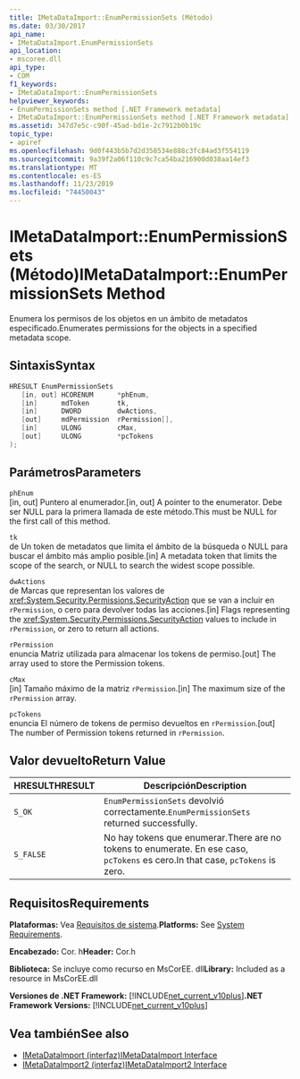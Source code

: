 ```yaml
---
title: IMetaDataImport::EnumPermissionSets (Método)
ms.date: 03/30/2017
api_name:
- IMetaDataImport.EnumPermissionSets
api_location:
- mscoree.dll
api_type:
- COM
f1_keywords:
- IMetaDataImport::EnumPermissionSets
helpviewer_keywords:
- EnumPermissionSets method [.NET Framework metadata]
- IMetaDataImport::EnumPermissionSets method [.NET Framework metadata]
ms.assetid: 347d7e5c-c90f-45ad-bd1e-2c7912b0b19c
topic_type:
- apiref
ms.openlocfilehash: 9d0f443b5b7d2d358534e888c3fc84ad3f554119
ms.sourcegitcommit: 9a39f2a06f110c9c7ca54ba216900d038aa14ef3
ms.translationtype: MT
ms.contentlocale: es-ES
ms.lasthandoff: 11/23/2019
ms.locfileid: "74450043"
---
```

# <a name="imetadataimportenumpermissionsets-method"></a><span data-ttu-id="b0c50-102">IMetaDataImport::EnumPermissionSets (Método)</span><span class="sxs-lookup"><span data-stu-id="b0c50-102">IMetaDataImport::EnumPermissionSets Method</span></span>
<span data-ttu-id="b0c50-103">Enumera los permisos de los objetos en un ámbito de metadatos especificado.</span><span class="sxs-lookup"><span data-stu-id="b0c50-103">Enumerates permissions for the objects in a specified metadata scope.</span></span>  
  
## <a name="syntax"></a><span data-ttu-id="b0c50-104">Sintaxis</span><span class="sxs-lookup"><span data-stu-id="b0c50-104">Syntax</span></span>  
  
```cpp  
HRESULT EnumPermissionSets  
   [in, out] HCORENUM      *phEnum,   
   [in]      mdToken       tk,   
   [in]      DWORD         dwActions,  
   [out]     mdPermission  rPermission[],  
   [in]      ULONG         cMax,  
   [out]     ULONG         *pcTokens  
);  
```  
  
## <a name="parameters"></a><span data-ttu-id="b0c50-105">Parámetros</span><span class="sxs-lookup"><span data-stu-id="b0c50-105">Parameters</span></span>  
 `phEnum`  
 <span data-ttu-id="b0c50-106">[in, out] Puntero al enumerador.</span><span class="sxs-lookup"><span data-stu-id="b0c50-106">[in, out] A pointer to the enumerator.</span></span> <span data-ttu-id="b0c50-107">Debe ser NULL para la primera llamada de este método.</span><span class="sxs-lookup"><span data-stu-id="b0c50-107">This must be NULL for the first call of this method.</span></span>  
  
 `tk`  
 <span data-ttu-id="b0c50-108">de Un token de metadatos que limita el ámbito de la búsqueda o NULL para buscar el ámbito más amplio posible.</span><span class="sxs-lookup"><span data-stu-id="b0c50-108">[in] A metadata token that limits the scope of the search, or NULL to search the widest scope possible.</span></span>  
  
 `dwActions`  
 <span data-ttu-id="b0c50-109">de Marcas que representan los valores de <xref:System.Security.Permissions.SecurityAction> que se van a incluir en `rPermission`, o cero para devolver todas las acciones.</span><span class="sxs-lookup"><span data-stu-id="b0c50-109">[in] Flags representing the <xref:System.Security.Permissions.SecurityAction> values to include in `rPermission`, or zero to return all actions.</span></span>  
  
 `rPermission`  
 <span data-ttu-id="b0c50-110">enuncia Matriz utilizada para almacenar los tokens de permiso.</span><span class="sxs-lookup"><span data-stu-id="b0c50-110">[out] The array used to store the Permission tokens.</span></span>  
  
 `cMax`  
 <span data-ttu-id="b0c50-111">[in] Tamaño máximo de la matriz `rPermission`.</span><span class="sxs-lookup"><span data-stu-id="b0c50-111">[in] The maximum size of the `rPermission` array.</span></span>  
  
 `pcTokens`  
 <span data-ttu-id="b0c50-112">enuncia El número de tokens de permiso devueltos en `rPermission`.</span><span class="sxs-lookup"><span data-stu-id="b0c50-112">[out] The number of Permission tokens returned in `rPermission`.</span></span>  
  
## <a name="return-value"></a><span data-ttu-id="b0c50-113">Valor devuelto</span><span class="sxs-lookup"><span data-stu-id="b0c50-113">Return Value</span></span>  
  
|<span data-ttu-id="b0c50-114">HRESULT</span><span class="sxs-lookup"><span data-stu-id="b0c50-114">HRESULT</span></span>|<span data-ttu-id="b0c50-115">Descripción</span><span class="sxs-lookup"><span data-stu-id="b0c50-115">Description</span></span>|  
|-------------|-----------------|  
|`S_OK`|<span data-ttu-id="b0c50-116">`EnumPermissionSets` devolvió correctamente.</span><span class="sxs-lookup"><span data-stu-id="b0c50-116">`EnumPermissionSets` returned successfully.</span></span>|  
|`S_FALSE`|<span data-ttu-id="b0c50-117">No hay tokens que enumerar.</span><span class="sxs-lookup"><span data-stu-id="b0c50-117">There are no tokens to enumerate.</span></span> <span data-ttu-id="b0c50-118">En ese caso, `pcTokens` es cero.</span><span class="sxs-lookup"><span data-stu-id="b0c50-118">In that case, `pcTokens` is zero.</span></span>|  
  
## <a name="requirements"></a><span data-ttu-id="b0c50-119">Requisitos</span><span class="sxs-lookup"><span data-stu-id="b0c50-119">Requirements</span></span>  
 <span data-ttu-id="b0c50-120">**Plataformas:** Vea [Requisitos de sistema](../../../../docs/framework/get-started/system-requirements.md).</span><span class="sxs-lookup"><span data-stu-id="b0c50-120">**Platforms:** See [System Requirements](../../../../docs/framework/get-started/system-requirements.md).</span></span>  
  
 <span data-ttu-id="b0c50-121">**Encabezado:** Cor. h</span><span class="sxs-lookup"><span data-stu-id="b0c50-121">**Header:** Cor.h</span></span>  
  
 <span data-ttu-id="b0c50-122">**Biblioteca:** Se incluye como recurso en MsCorEE. dll</span><span class="sxs-lookup"><span data-stu-id="b0c50-122">**Library:** Included as a resource in MsCorEE.dll</span></span>  
  
 <span data-ttu-id="b0c50-123">**Versiones de .NET Framework:** [!INCLUDE[net_current_v10plus](../../../../includes/net-current-v10plus-md.md)]</span><span class="sxs-lookup"><span data-stu-id="b0c50-123">**.NET Framework Versions:** [!INCLUDE[net_current_v10plus](../../../../includes/net-current-v10plus-md.md)]</span></span>  
  
## <a name="see-also"></a><span data-ttu-id="b0c50-124">Vea también</span><span class="sxs-lookup"><span data-stu-id="b0c50-124">See also</span></span>

- [<span data-ttu-id="b0c50-125">IMetaDataImport (interfaz)</span><span class="sxs-lookup"><span data-stu-id="b0c50-125">IMetaDataImport Interface</span></span>](../../../../docs/framework/unmanaged-api/metadata/imetadataimport-interface.md)
- [<span data-ttu-id="b0c50-126">IMetaDataImport2 (interfaz)</span><span class="sxs-lookup"><span data-stu-id="b0c50-126">IMetaDataImport2 Interface</span></span>](../../../../docs/framework/unmanaged-api/metadata/imetadataimport2-interface.md)
